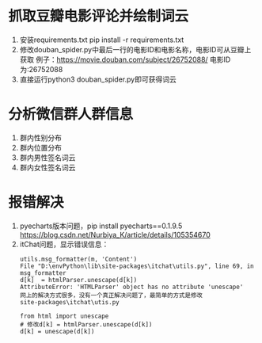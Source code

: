 # 抓取豆瓣电影评论并绘制词云

1. 安装requirements.txt pip install -r requirements.txt
2. 修改douban_spider.py中最后一行的电影ID和电影名称，电影ID可从豆瓣上获取
例子：https://movie.douban.com/subject/26752088/ 电影ID为:26752088
3. 直接运行python3 douban_spider.py即可获得词云

# 分析微信群人群信息
1. 群内性别分布
2. 群内位置分布
3. 群内男性签名词云
4. 群内女性签名词云

# 报错解决
1. pyecharts版本问题，pip install pyecharts==0.1.9.5  https://blog.csdn.net/Nurbiya_K/article/details/105354670
2. itChat问题，显示错误信息：
   ```shell
   utils.msg_formatter(m, 'Content')
   File "D:\envPython\lib\site-packages\itchat\utils.py", line 69, in msg_formatter
   d[k]  = htmlParser.unescape(d[k])
   AttributeError: 'HTMLParser' object has no attribute 'unescape'
   网上的解决方式很多，没有一个真正解决问题了，最简单的方式是修改
   site-packages\itchat\utis.py
   
   from html import unescape
   # 修改d[k] = htmlParser.unescape(d[k])
   d[k] = unescape(d[k])
   ```